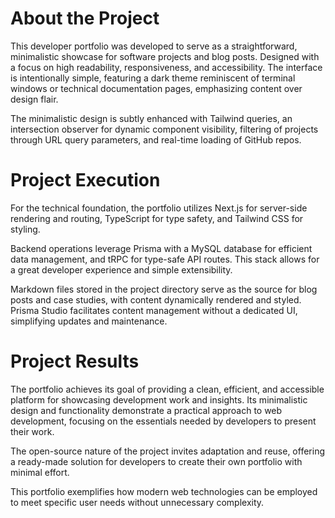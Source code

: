 # About the Project

This developer portfolio was developed to serve as a straightforward, minimalistic showcase for software projects and blog posts. Designed with a focus on high readability, responsiveness, and accessibility. The interface is intentionally simple, featuring a dark theme reminiscent of terminal windows or technical documentation pages, emphasizing content over design flair.

The minimalistic design is subtly enhanced with Tailwind queries, an intersection observer for dynamic component visibility, filtering of projects through URL query parameters, and real-time loading of GitHub repos.

# Project Execution

For the technical foundation, the portfolio utilizes Next.js for server-side rendering and routing, TypeScript for type safety, and Tailwind CSS for styling.

Backend operations leverage Prisma with a MySQL database for efficient data management, and tRPC for type-safe API routes. This stack allows for a great developer experience and simple extensibility.

Markdown files stored in the project directory serve as the source for blog posts and case studies, with content dynamically rendered and styled. Prisma Studio facilitates content management without a dedicated UI, simplifying updates and maintenance.

# Project Results

The portfolio achieves its goal of providing a clean, efficient, and accessible platform for showcasing development work and insights. Its minimalistic design and functionality demonstrate a practical approach to web development, focusing on the essentials needed by developers to present their work.

The open-source nature of the project invites adaptation and reuse, offering a ready-made solution for developers to create their own portfolio with minimal effort.

This portfolio exemplifies how modern web technologies can be employed to meet specific user needs without unnecessary complexity.